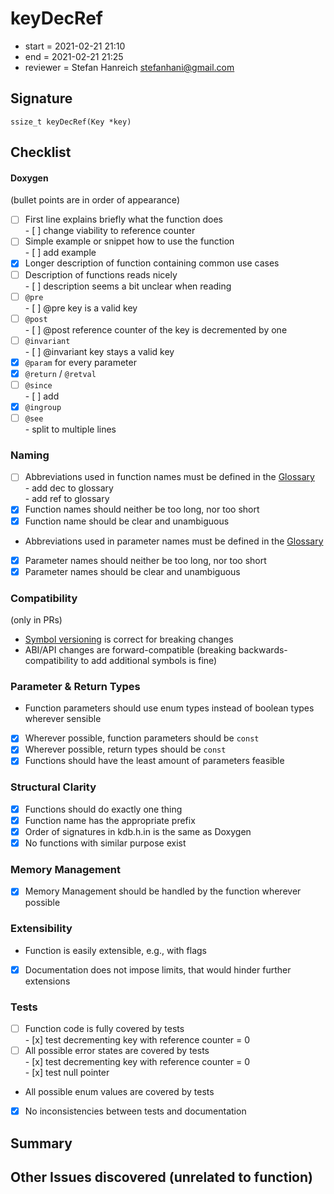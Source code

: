 # keyDecRef

- start = 2021-02-21 21:10
- end = 2021-02-21 21:25
- reviewer = Stefan Hanreich <stefanhani@gmail.com>

## Signature

`ssize_t keyDecRef(Key *key)`

## Checklist

#### Doxygen

(bullet points are in order of appearance)

- [ ] First line explains briefly what the function does  
       - [ ] change viability to reference counter
- [ ] Simple example or snippet how to use the function  
       - [ ] add example
- [x] Longer description of function containing common use cases
- [ ] Description of functions reads nicely  
       - [ ] description seems a bit unclear when reading
- [ ] `@pre`  
       - [ ] @pre key is a valid key
- [ ] `@post`  
       - [ ] @post reference counter of the key is decremented by one
- [ ] `@invariant`  
       - [ ] @invariant key stays a valid key
- [x] `@param` for every parameter
- [x] `@return` / `@retval`
- [ ] `@since`  
       - [ ] add
- [x] `@ingroup`
- [ ] `@see`  
       - split to multiple lines

### Naming

- [ ] Abbreviations used in function names must be defined in the
      [Glossary](/doc/help/elektra-glossary.md)  
       - add dec to glossary  
       - add ref to glossary
- [x] Function names should neither be too long, nor too short
- [x] Function name should be clear and unambiguous
- Abbreviations used in parameter names must be defined in the
  [Glossary](/doc/help/elektra-glossary.md)
- [x] Parameter names should neither be too long, nor too short
- [x] Parameter names should be clear and unambiguous

### Compatibility

(only in PRs)

- [Symbol versioning](/doc/dev/symbol-versioning.md)
  is correct for breaking changes
- ABI/API changes are forward-compatible (breaking backwards-compatibility
  to add additional symbols is fine)

### Parameter & Return Types

- Function parameters should use enum types instead of boolean types
  wherever sensible
- [x] Wherever possible, function parameters should be `const`
- [x] Wherever possible, return types should be `const`
- [x] Functions should have the least amount of parameters feasible

### Structural Clarity

- [x] Functions should do exactly one thing
- [x] Function name has the appropriate prefix
- [x] Order of signatures in kdb.h.in is the same as Doxygen
- [x] No functions with similar purpose exist

### Memory Management

- [x] Memory Management should be handled by the function wherever possible

### Extensibility

- Function is easily extensible, e.g., with flags
- [x] Documentation does not impose limits, that would hinder further extensions

### Tests

- [ ] Function code is fully covered by tests  
       - [x] test decrementing key with reference counter = 0
- [ ] All possible error states are covered by tests  
       - [x] test decrementing key with reference counter = 0  
       - [x] test null pointer
- All possible enum values are covered by tests
- [x] No inconsistencies between tests and documentation

## Summary

## Other Issues discovered (unrelated to function)
